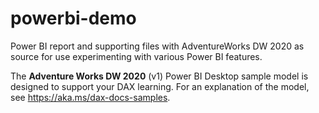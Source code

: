 # powerbi-demo
Power BI report and supporting files with AdventureWorks DW 2020 as source for use experimenting with various Power BI features.

The **Adventure Works DW 2020** (v1) Power BI Desktop sample model is designed to support your DAX learning.
For an explanation of the model, see https://aka.ms/dax-docs-samples.


